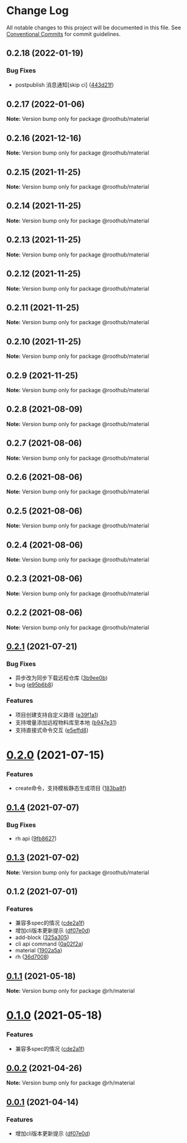 # Change Log

All notable changes to this project will be documented in this file.
See [Conventional Commits](https://conventionalcommits.org) for commit guidelines.

## 0.2.18 (2022-01-19)


### Bug Fixes

* postpublish 消息通知[skip ci] ([443d21f](https://github.com/RootLinkFE/rh.js/commit/443d21f552afacef3f2f82a7a66a778a882141a5))





## 0.2.17 (2022-01-06)

**Note:** Version bump only for package @roothub/material





## 0.2.16 (2021-12-16)

**Note:** Version bump only for package @roothub/material





## 0.2.15 (2021-11-25)

**Note:** Version bump only for package @roothub/material





## 0.2.14 (2021-11-25)

**Note:** Version bump only for package @roothub/material





## 0.2.13 (2021-11-25)

**Note:** Version bump only for package @roothub/material





## 0.2.12 (2021-11-25)

**Note:** Version bump only for package @roothub/material





## 0.2.11 (2021-11-25)

**Note:** Version bump only for package @roothub/material





## 0.2.10 (2021-11-25)

**Note:** Version bump only for package @roothub/material





## 0.2.9 (2021-11-25)

**Note:** Version bump only for package @roothub/material





## 0.2.8 (2021-08-09)

**Note:** Version bump only for package @roothub/material





## 0.2.7 (2021-08-06)

**Note:** Version bump only for package @roothub/material





## 0.2.6 (2021-08-06)

**Note:** Version bump only for package @roothub/material





## 0.2.5 (2021-08-06)

**Note:** Version bump only for package @roothub/material





## 0.2.4 (2021-08-06)

**Note:** Version bump only for package @roothub/material





## 0.2.3 (2021-08-06)

**Note:** Version bump only for package @roothub/material





## 0.2.2 (2021-08-06)

**Note:** Version bump only for package @roothub/material





## [0.2.1](http://gitlab.bighome360.com/frontend/rh/rh.js/compare/@roothub/material@0.2.0...@roothub/material@0.2.1) (2021-07-21)


### Bug Fixes

* 异步改为同步下载远程仓库 ([3b9ee0b](http://gitlab.bighome360.com/frontend/rh/rh.js/commit/3b9ee0b4d12b04ccc31ee81a8e4cc0752f94e4d6))
* bug ([e95b6b8](http://gitlab.bighome360.com/frontend/rh/rh.js/commit/e95b6b8fd13cccf9010f60adb3836d567e3d6e92))


### Features

* 项目创建支持自定义路径 ([e39f1a1](http://gitlab.bighome360.com/frontend/rh/rh.js/commit/e39f1a10de7d149577229b85aea00c28a89fe1af))
* 支持增量添加远程物料库至本地 ([b947e31](http://gitlab.bighome360.com/frontend/rh/rh.js/commit/b947e31c7d177e03bb18548625a34e83ed8ab572))
* 支持直接式命令交互 ([e5effd8](http://gitlab.bighome360.com/frontend/rh/rh.js/commit/e5effd830b179bea7429b08315011b405abba159))





# [0.2.0](http://gitlab.bighome360.com/frontend/rh/rh.js/compare/@roothub/material@0.1.4...@roothub/material@0.2.0) (2021-07-15)


### Features

* create命令，支持模板静态生成项目 ([183ba8f](http://gitlab.bighome360.com/frontend/rh/rh.js/commit/183ba8f3ca1b5e0d5aeeeb346057d03ff95a6971))






## [0.1.4](http://gitlab.bighome360.com/frontend/rh/rh.js/compare/@roothub/material@0.1.3...@roothub/material@0.1.4) (2021-07-07)


### Bug Fixes

* rh api ([9fb8627](http://gitlab.bighome360.com/frontend/rh/rh.js/commit/9fb862781250687afe71006d8a11df8cc3837c20))





## [0.1.3](http://gitlab.bighome360.com/frontend/rh/rh.js/compare/@roothub/material@0.1.2...@roothub/material@0.1.3) (2021-07-02)

**Note:** Version bump only for package @roothub/material





## 0.1.2 (2021-07-01)


### Features

* 兼容多spec的情况 ([cde2a1f](http://gitlab.bighome360.com/frontend/rh/rh.js/commit/cde2a1fba47120c345e4aaa0793476d03156f6be))
* 增加cli版本更新提示 ([df07e0d](http://gitlab.bighome360.com/frontend/rh/rh.js/commit/df07e0d38dc645d2528f9387a89587c0f29165f3))
* add-block ([325a305](http://gitlab.bighome360.com/frontend/rh/rh.js/commit/325a30589e411b812889e996ac74e51983e39d6e))
* cli api command ([0a02f2a](http://gitlab.bighome360.com/frontend/rh/rh.js/commit/0a02f2ab1331d4cc7b0f4aca2b0477caf920c7e5))
* material ([1902a5a](http://gitlab.bighome360.com/frontend/rh/rh.js/commit/1902a5a3b395fda3b1fba07d4e654e4eb829ac7f))
* rh ([36d7008](http://gitlab.bighome360.com/frontend/rh/rh.js/commit/36d7008139e96decb8cb90716b6585e581dd9f2f))






## [0.1.1](http://gitlab.bighome360.com/frontend/rh/rh.js/compare/@rh/material@0.1.0...@rh/material@0.1.1) (2021-05-18)

**Note:** Version bump only for package @rh/material





# [0.1.0](http://gitlab.bighome360.com/frontend/rh/rh.js/compare/@rh/material@0.0.2...@rh/material@0.1.0) (2021-05-18)


### Features

* 兼容多spec的情况 ([cde2a1f](http://gitlab.bighome360.com/frontend/rh/rh.js/commit/cde2a1fba47120c345e4aaa0793476d03156f6be))





## [0.0.2](http://gitlab.bighome360.com/frontend/rh/rh.js/compare/@rh/material@0.0.1...@rh/material@0.0.2) (2021-04-26)

**Note:** Version bump only for package @rh/material





## [0.0.1](http://gitlab.bighome360.com/frontend/rh/rh.js/compare/@rh/material@0.0.1-alpha.0...@rh/material@0.0.1) (2021-04-14)


### Features

* 增加cli版本更新提示 ([df07e0d](http://gitlab.bighome360.com/frontend/rh/rh.js/commit/df07e0d38dc645d2528f9387a89587c0f29165f3))
